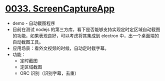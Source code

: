 # [0033. ScreenCaptureApp](https://github.com/Tdahuyou/electron/tree/main/0033.%20ScreenCaptureApp)

<!-- region:toc -->

<!-- endregion:toc -->
- demo - 自动截图程序
- 目前在测试 nodejs 的第三方库，看下是否能够支持实现定时定区域自动截图的功能，如果表现良好，可以考虑将其集成到 electron 中，出一个桌面端的自动截图工具。
- 应用场景：看外文视频的时候，自动定时截字幕。
- 功能：
  - 定时截图
  - 定区域截图
  - ORC 识别（识别字幕，去重）

